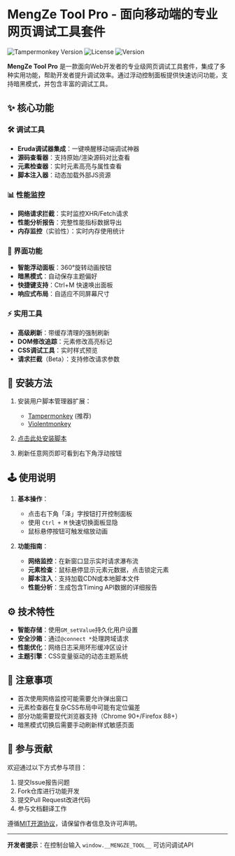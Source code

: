 # MengZe Tool Pro - 面向移动端的专业网页调试工具套件

![Tampermonkey Version](https://img.shields.io/badge/Tampermonkey-v4.19+-blue) ![License](https://img.shields.io/badge/License-MIT-green) ![Version](https://img.shields.io/badge/Version-0.6-orange)

**MengZe Tool Pro** 是一款面向Web开发者的专业级网页调试工具套件，集成了多种实用功能，帮助开发者提升调试效率。通过浮动控制面板提供快速访问功能，支持暗黑模式，并包含丰富的调试工具。

## ✨ 核心功能

### 🛠️ 调试工具
- **Eruda调试器集成**：一键唤醒移动端调试神器
- **源码查看器**：支持原始/渲染源码对比查看
- **元素检查器**：实时元素高亮与属性查看
- **脚本注入器**：动态加载外部JS资源

### 📊 性能监控
- **网络请求拦截**：实时监控XHR/Fetch请求
- **性能分析报告**：完整性能指标数据导出
- **内存监控**（实验性）：实时内存使用统计

### 🎨 界面功能
- **智能浮动面板**：360°旋转动画按钮
- **暗黑模式**：自动保存主题偏好
- **快捷键支持**：Ctrl+M 快速唤出面板
- **响应式布局**：自适应不同屏幕尺寸

### ⚡ 实用工具
- **高级刷新**：带缓存清理的强制刷新
- **DOM修改追踪**：元素修改高亮标记
- **CSS调试工具**：实时样式预览
- **请求拦截**（Beta）：支持修改请求参数

## 🚀 安装方法

1. 安装用户脚本管理器扩展：
   - [Tampermonkey](https://www.tampermonkey.net/) (推荐)
   - [Violentmonkey](https://violentmonkey.github.io/)

2. [点击此处安装脚本](https://mengze.vip/install)  

3. 刷新任意网页即可看到右下角浮动按钮

## 🕹️ 使用说明

1. **基本操作**：
   - 点击右下角「泽」字按钮打开控制面板
   - 使用 `Ctrl + M` 快速切换面板显隐
   - 鼠标悬停按钮可触发缩放动画

2. **功能指南**：
   - **网络监控**：在新窗口显示实时请求瀑布流
   - **元素检查**：鼠标悬停显示元素元数据，点击锁定元素
   - **脚本注入**：支持加载CDN或本地脚本文件
   - **性能分析**：生成包含Timing API数据的详细报告

## ⚙️ 技术特性

- **智能存储**：使用`GM_setValue`持久化用户设置
- **安全沙箱**：通过`@connect *`处理跨域请求
- **性能优化**：网络日志采用环形缓冲区设计
- **主题引擎**：CSS变量驱动的动态主题系统

## 📝 注意事项

- 首次使用网络监控可能需要允许弹出窗口
- 元素检查器在复杂CSS布局中可能有定位偏差
- 部分功能需要现代浏览器支持（Chrome 90+/Firefox 88+）
- 暗黑模式切换后需要手动刷新样式敏感页面

## 🤝 参与贡献

欢迎通过以下方式参与项目：
1. 提交Issue报告问题
2. Fork仓库进行功能开发
3. 提交Pull Request改进代码
4. 参与文档翻译工作

遵循[MIT开源协议](LICENSE)，请保留作者信息及许可声明。

---

**开发者提示**：在控制台输入 `window.__MENGZE_TOOL__` 可访问调试API

